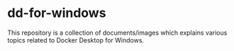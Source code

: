 # dd-for-windows

This repository is a collection of documents/images which explains various topics related to Docker Desktop for Windows.

